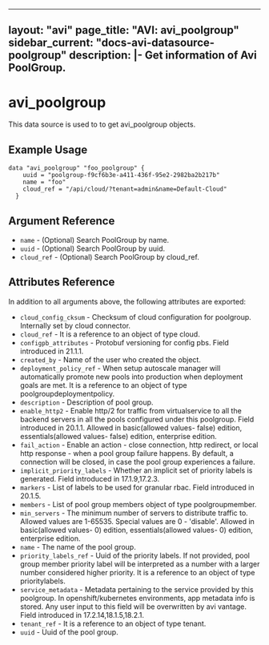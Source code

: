 <!--
    Copyright 2021 VMware, Inc.
    SPDX-License-Identifier: Mozilla Public License 2.0
-->
---
layout: "avi"
page_title: "AVI: avi_poolgroup"
sidebar_current: "docs-avi-datasource-poolgroup"
description: |-
  Get information of Avi PoolGroup.
---

# avi_poolgroup

This data source is used to to get avi_poolgroup objects.

## Example Usage

```hcl
data "avi_poolgroup" "foo_poolgroup" {
    uuid = "poolgroup-f9cf6b3e-a411-436f-95e2-2982ba2b217b"
    name = "foo"
    cloud_ref = "/api/cloud/?tenant=admin&name=Default-Cloud"
  }
```

## Argument Reference

* `name` - (Optional) Search PoolGroup by name.
* `uuid` - (Optional) Search PoolGroup by uuid.
* `cloud_ref` - (Optional) Search PoolGroup by cloud_ref.
  
## Attributes Reference

In addition to all arguments above, the following attributes are exported:

* `cloud_config_cksum` - Checksum of cloud configuration for poolgroup. Internally set by cloud connector.
* `cloud_ref` - It is a reference to an object of type cloud.
* `configpb_attributes` - Protobuf versioning for config pbs. Field introduced in 21.1.1.
* `created_by` - Name of the user who created the object.
* `deployment_policy_ref` - When setup autoscale manager will automatically promote new pools into production when deployment goals are met. It is a reference to an object of type poolgroupdeploymentpolicy.
* `description` - Description of pool group.
* `enable_http2` - Enable http/2 for traffic from virtualservice to all the backend servers in all the pools configured under this poolgroup. Field introduced in 20.1.1. Allowed in basic(allowed values- false) edition, essentials(allowed values- false) edition, enterprise edition.
* `fail_action` - Enable an action - close connection, http redirect, or local http response - when a pool group failure happens. By default, a connection will be closed, in case the pool group experiences a failure.
* `implicit_priority_labels` - Whether an implicit set of priority labels is generated. Field introduced in 17.1.9,17.2.3.
* `markers` - List of labels to be used for granular rbac. Field introduced in 20.1.5.
* `members` - List of pool group members object of type poolgroupmember.
* `min_servers` - The minimum number of servers to distribute traffic to. Allowed values are 1-65535. Special values are 0 - 'disable'. Allowed in basic(allowed values- 0) edition, essentials(allowed values- 0) edition, enterprise edition.
* `name` - The name of the pool group.
* `priority_labels_ref` - Uuid of the priority labels. If not provided, pool group member priority label will be interpreted as a number with a larger number considered higher priority. It is a reference to an object of type prioritylabels.
* `service_metadata` - Metadata pertaining to the service provided by this poolgroup. In openshift/kubernetes environments, app metadata info is stored. Any user input to this field will be overwritten by avi vantage. Field introduced in 17.2.14,18.1.5,18.2.1.
* `tenant_ref` - It is a reference to an object of type tenant.
* `uuid` - Uuid of the pool group.

